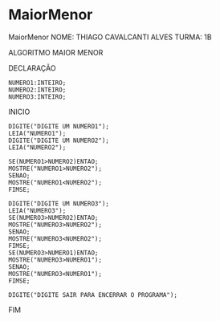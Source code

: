 # MaiorMenor
MaiorMenor
NOME: THIAGO CAVALCANTI ALVES
TURMA: 1B

ALGORITMO MAIOR MENOR

DECLARAÇÃO

	NUMERO1:INTEIRO;
	NUMERO2:INTEIRO;
	NUMERO3:INTEIRO;

INICIO

	DIGITE("DIGITE UM NUMERO1");
	LEIA("NUMERO1");
	DIGITE("DIGITE UM NUMERO2");	
	LEIA("NUMERO2");
	
	SE(NUMERO1>NUMERO2)ENTAO;
	MOSTRE("NUMERO1>NUMERO2");
	SENAO;
	MOSTRE("NUMERO1<NUMERO2");
	FIMSE;
	
	DIGITE("DIGITE UM NUMERO3");
	LEIA("NUMERO3");
	SE(NUMERO3>NUMERO2)ENTAO;
	MOSTRE("NUMERO3>NUMERO2");
	SENAO;
	MOSTRE("NUMERO3<NUMERO2");
	FIMSE;
	SE(NUMERO3>NUMERO1)ENTAO;
	MOSTRE("NUMERO3>NUMERO1");
	SENAO;
	MOSTRE("NUMERO3<NUMERO1");
	FIMSE;
	
	DIGITE("DIGITE SAIR PARA ENCERRAR O PROGRAMA");

FIM

